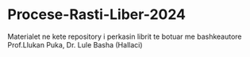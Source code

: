 # Procese-Rasti-Liber-2024
Materialet ne kete repository i perkasin librit te botuar me bashkeautore Prof.Llukan Puka, Dr. Lule Basha (Hallaci)

